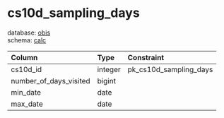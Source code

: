 # cs10d_sampling_days
database: [obis](../)  
schema: [calc](calc)  

|Column|Type|Constraint|
|:---|:---|:---|
|cs10d_id|integer|pk_cs10d_sampling_days |
|number_of_days_visited|bigint||
|min_date|date||
|max_date|date||
